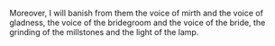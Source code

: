 Moreover, I will banish from them the voice of mirth and the voice of gladness, the voice of the bridegroom and the voice of the bride, the grinding of the millstones and the light of the lamp.
